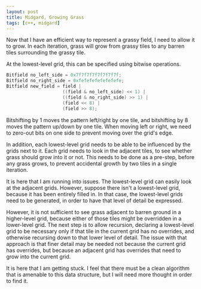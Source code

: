 ```yaml
---
layout: post
title: Midgard, Growing Grass
tags: [c++, midgard]
---
```


Now that I have an efficient way to represent a grassy field, I need
to allow it to grow.  In each iteration, grass will grow from grassy
tiles to any barren tiles surrounding the grassy tile.

At the lowest-level grid, this can be specified using bitwise
operations.

```c++
Bitfield no_left_side = 0x7f7f7f7f7f7f7f7f;
Bitfield no_right_side = 0xfefefefefefefefe;
Bitfield new_field = field |
                     ((field & no_left_side) << 1) |
                     ((field & no_right_side) >> 1) |
                     (field << 8) |
                     (field >> 8);
```

Bitshifting by 1 moves the pattern left/right by one tile, and
bitshifting by 8 moves the pattern up/down by one tile.  When moving
left or right, we need to zero-out bits on one side to prevent moving
over the grid's edge.

In addition, each lowest-level grid needs to be able to be influenced
by the grids next to it.  Each grid needs to look in the adjacent
tiles, to see whether grass should grow into it or not.  This needs to
be done as a pre-step, before any grass grows, to prevent accidental
growth by two tiles in a single iteration.

It is here that I am running into issues.  The lowest-level grid can
easily look at the adjacent grids.  However, suppose there isn't a
lowest-level grid, because it has been entirely filled in.  In that
case, the lowest-level grids need to be generated, in order to have
that level of detail be expressed.

However, it is not sufficient to see grass adjacent to barren ground
in a higher-level grid, because either of those tiles might be
overridden in a lower-level grid.  The next step is to allow
recursion, declaring a lowest-level grid to be necessary only if that
tile in the current grid has no overrides, and otherwise recursing
down to that lower level of detail.  The issue with that approach is
that finer detail may be needed not because the current grid has
overrides, but because an adjacent grid has overrides that need to
grow into the current grid.

It is here that I am getting stuck.  I feel that there must be a clean
algorithm that is amenable to this data structure, but I will need
more thought in order to find it.
